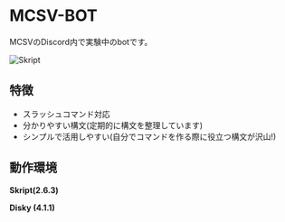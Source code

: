 # MCSV-BOT
MCSVのDiscord内で実験中のbotです。

![Skript](https://img.shields.io/badge/Skript-%20v2.6.3-brightgreen)

## 特徴
- スラッシュコマンド対応
- 分かりやすい構文(定期的に構文を整理しています)
- シンプルで活用しやすい(自分でコマンドを作る際に役立つ構文が沢山!)

## 動作環境

**Skript(2.6.3)**

**Disky (4.1.1)**
